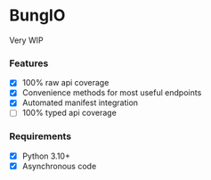 # BungIO
Very WIP

### Features
- [x] 100% raw api coverage
- [x] Convenience methods for most useful endpoints
- [x] Automated manifest integration
- [ ] 100% typed api coverage

### Requirements
- [x] Python 3.10+
- [x] Asynchronous code
